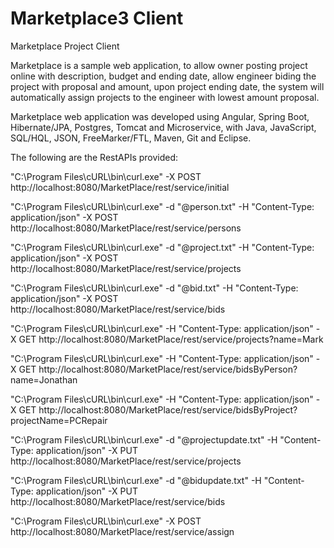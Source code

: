 # Marketplace3 Client
Marketplace Project Client

Marketplace is a sample web application, to allow owner posting project online with description, budget and ending date, allow engineer biding the project with proposal and amount, upon project ending date, the system will automatically assign projects to the engineer with lowest amount proposal.


Marketplace web application was developed using Angular, Spring Boot, Hibernate/JPA, Postgres, Tomcat and Microservice, with Java, JavaScript, SQL/HQL, JSON, FreeMarker/FTL, Maven, Git and Eclipse.


The following are the RestAPIs provided:


"C:\Program Files\cURL\bin\curl.exe" -X POST http://localhost:8080/MarketPlace/rest/service/initial

"C:\Program Files\cURL\bin\curl.exe" -d "@person.txt" -H "Content-Type: application/json" -X POST http://localhost:8080/MarketPlace/rest/service/persons 

"C:\Program Files\cURL\bin\curl.exe" -d "@project.txt" -H "Content-Type: application/json" -X POST http://localhost:8080/MarketPlace/rest/service/projects

"C:\Program Files\cURL\bin\curl.exe" -d "@bid.txt" -H "Content-Type: application/json" -X POST http://localhost:8080/MarketPlace/rest/service/bids

"C:\Program Files\cURL\bin\curl.exe" -H "Content-Type: application/json" -X GET http://localhost:8080/MarketPlace/rest/service/projects?name=Mark

"C:\Program Files\cURL\bin\curl.exe" -H "Content-Type: application/json" -X GET http://localhost:8080/MarketPlace/rest/service/bidsByPerson?name=Jonathan

"C:\Program Files\cURL\bin\curl.exe" -H "Content-Type: application/json" -X GET http://localhost:8080/MarketPlace/rest/service/bidsByProject?projectName=PCRepair

"C:\Program Files\cURL\bin\curl.exe" -d "@projectupdate.txt" -H "Content-Type: application/json" -X PUT http://localhost:8080/MarketPlace/rest/service/projects

"C:\Program Files\cURL\bin\curl.exe" -d "@bidupdate.txt" -H "Content-Type: application/json" -X PUT http://localhost:8080/MarketPlace/rest/service/bids

"C:\Program Files\cURL\bin\curl.exe" -X POST http://localhost:8080/MarketPlace/rest/service/assign

